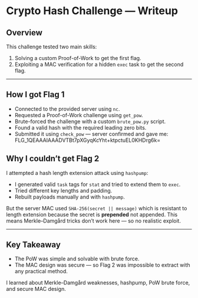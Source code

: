# Crypto Hash Challenge — Writeup

## Overview

This challenge tested two main skills:
1. Solving a custom Proof-of-Work to get the first flag.
2. Exploiting a MAC verification for a hidden `exec` task to get the second flag.

---

## How I got Flag 1

- Connected to the provided server using `nc`.
- Requested a Proof-of-Work challenge using `get_pow`.
- Brute-forced the challenge with a custom `brute_pow.py` script.
- Found a valid hash with the required leading zero bits.
- Submitted it using `check_pow` — server confirmed and gave me:
FLG_1QEAAAIAAADVTBt7pXGyqKcYht+ktpctuEL0KHDrg6k=
## Why I couldn’t get Flag 2

I attempted a hash length extension attack using `hashpump`:
- I generated valid `task` tags for `stat` and tried to extend them to `exec`.
- Tried different key lengths and padding.
- Rebuilt payloads manually and with `hashpump`.

But the server MAC used `SHA-256(secret || message)` which is resistant to length extension because the secret is **prepended** not appended. This means Merkle–Damgård tricks don’t work here — so no realistic exploit.

---

## Key Takeaway

- The PoW was simple and solvable with brute force.
- The MAC design was secure — so Flag 2 was impossible to extract with any practical method.

I learned about Merkle–Damgård weaknesses, hashpump, PoW brute force, and secure MAC design.

